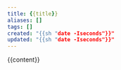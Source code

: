 ```yaml
---
title: {{title}}
aliases: []
tags: []
created: "{{sh "date -Iseconds"}}"
updated: "{{sh "date -Iseconds"}}"
---
```

{{content}}
